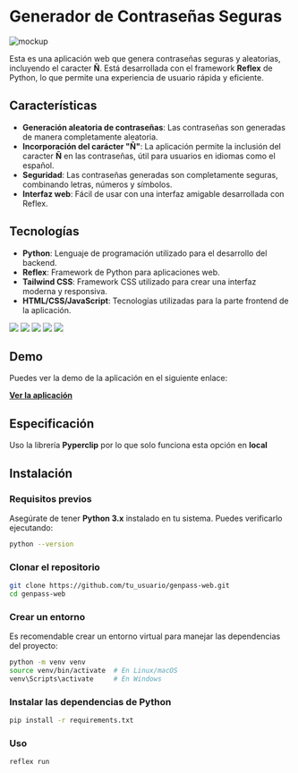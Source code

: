 # Generador de Contraseñas Seguras

![mockup](https://github.com/user-attachments/assets/858e706d-48f2-433c-be4f-a6f15a738ba7)


Esta es una aplicación web que genera contraseñas seguras y aleatorias, incluyendo el caracter **Ñ**. Está desarrollada con el framework **Reflex** de Python, lo que permite una experiencia de usuario rápida y eficiente.

## Características

- **Generación aleatoria de contraseñas**: Las contraseñas son generadas de manera completamente aleatoria.
- **Incorporación del carácter "Ñ"**: La aplicación permite la inclusión del caracter **Ñ** en las contraseñas, útil para usuarios en idiomas como el español.
- **Seguridad**: Las contraseñas generadas son completamente seguras, combinando letras, números y símbolos.
- **Interfaz web**: Fácil de usar con una interfaz amigable desarrollada con Reflex.

## Tecnologías

- **Python**: Lenguaje de programación utilizado para el desarrollo del backend.
- **Reflex**: Framework de Python para aplicaciones web.
- **Tailwind CSS**: Framework CSS utilizado para crear una interfaz moderna y responsiva.
- **HTML/CSS/JavaScript**: Tecnologías utilizadas para la parte frontend de la aplicación.
<p>
 

 <img src="https://img.shields.io/badge/HTML5-E34F26?style=for-the-badge&logo=html5&logoColor=white" />
 <img src="https://img.shields.io/badge/CSS3-1572B6?style=for-the-badge&logo=css3&logoColor=white" />
 <img src="https://img.shields.io/badge/tailwind-blue?style=for-the-badge&logo=tailwindcss&logoColor=white" />
 <img src=" https://img.shields.io/badge/python-FFE465?style=for-the-badge&logo=python&logoColor=white" />
  <img src="https://img.shields.io/badge/python-FFE465?style=for-the-badge&logo=python&logoColor=white" />
</p>

## Demo 

Puedes ver la demo de la aplicación en el siguiente enlace:

[**Ver la aplicación**](https://genpass-web-neon-ring.reflex.run/)

## Especificación

Uso la librería **Pyperclip** por lo que solo funciona esta opción en **local**


## Instalación

### Requisitos previos

Asegúrate de tener **Python 3.x** instalado en tu sistema. Puedes verificarlo ejecutando:

```bash
python --version
```
### Clonar el repositorio
```bash
git clone https://github.com/tu_usuario/genpass-web.git
cd genpass-web
```

### Crear un entorno 

Es recomendable crear un entorno virtual para manejar las dependencias del proyecto:
```bash
python -m venv venv
source venv/bin/activate  # En Linux/macOS
venv\Scripts\activate     # En Windows
```
### Instalar las dependencias de Python
```bash
pip install -r requirements.txt
```
### Uso
```bash
reflex run
```




